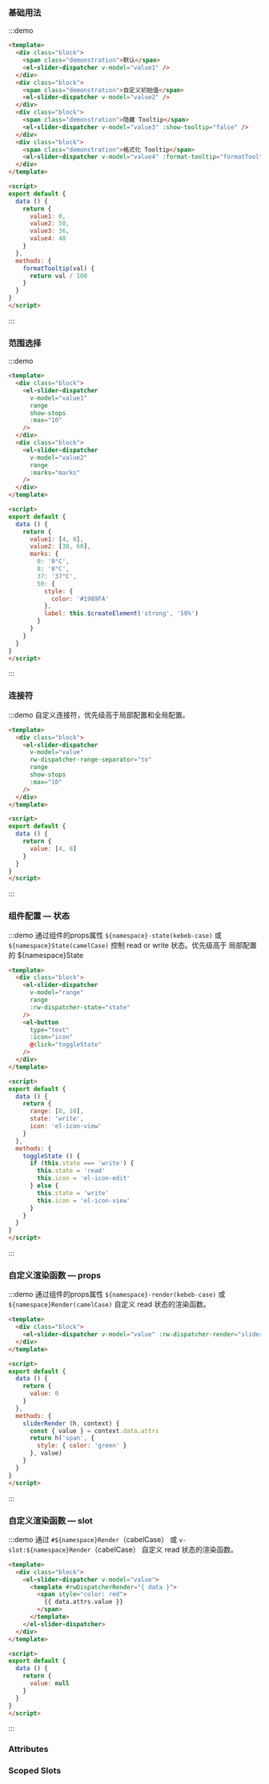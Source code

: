 ### 基础用法
:::demo
```html
<template>
  <div class="block">
    <span class="demonstration">默认</span>
    <el-slider-dispatcher v-model="value1" />
  </div>
  <div class="block">
    <span class="demonstration">自定义初始值</span>
    <el-slider-dispatcher v-model="value2" />
  </div>
  <div class="block">
    <span class="demonstration">隐藏 Tooltip</span>
    <el-slider-dispatcher v-model="value3" :show-tooltip="false" />
  </div>
  <div class="block">
    <span class="demonstration">格式化 Tooltip</span>
    <el-slider-dispatcher v-model="value4" :format-tooltip="formatTooltip" />
  </div>
</template>

<script>
export default {
  data () {
    return {
      value1: 0,
      value2: 50,
      value3: 36,
      value4: 48
    }
  },
  methods: {
    formatTooltip(val) {
      return val / 100
    }
  }
}
</script>
```
:::

### 范围选择
:::demo
```html
<template>
  <div class="block">
    <el-slider-dispatcher
      v-model="value1"
      range
      show-stops
      :max="10"
    />
  </div>
  <div class="block">
    <el-slider-dispatcher
      v-model="value2"
      range
      :marks="marks"
    />
  </div>
</template>

<script>
export default {
  data () {
    return {
      value1: [4, 8],
      value2: [30, 60],
      marks: {
        0: '0°C',
        8: '8°C',
        37: '37°C',
        50: {
          style: {
            color: '#1989FA'
          },
          label: this.$createElement('strong', '50%')
        }
      }
    }
  }
}
</script>
```
:::

### 连接符
:::demo 自定义连接符，优先级高于局部配置和全局配置。
```html
<template>
  <div class="block">
    <el-slider-dispatcher
      v-model="value"
      rw-dispatcher-range-separator="to"
      range
      show-stops
      :max="10"
    />
  </div>
</template>

<script>
export default {
  data () {
    return {
      value: [4, 8]
    }
  }
}
</script>
```
:::

### 组件配置 — 状态
:::demo 通过组件的props属性 `${namespace}-state(kebeb-case)` 或 `${namespace}State(camelCase)` 控制 read or write 状态。优先级高于 局部配置的 ${namespace}State
```html
<template>
  <div class="block">
    <el-slider-dispatcher
      v-model="range"
      range
      :rw-dispatcher-state="state"
    />
    <el-button
      type="text"
      :icon="icon"
      @click="toggleState"
    />
  </div>
</template>

<script>
export default {
  data () {
    return {
      range: [0, 10],
      state: 'write',
      icon: 'el-icon-view'
    }
  },
  methods: {
    toggleState () {
      if (this.state === 'write') {
        this.state = 'read'
        this.icon = 'el-icon-edit'
      } else {
        this.state = 'write'
        this.icon = 'el-icon-view'
      }
    }
  }
}
</script>
```
:::

### 自定义渲染函数 — props
:::demo 通过组件的props属性 `${namespace}-render(kebeb-case)` 或 `${namespace}Render(camelCase)` 自定义 read 状态的渲染函数。
```html
<template>
  <div class="block">
    <el-slider-dispatcher v-model="value" :rw-dispatcher-render="sliderRender" />
  </div>
</template>

<script>
export default {
  data () {
    return {
      value: 0
    }
  },
  methods: {
    sliderRender (h, context) {
      const { value } = context.data.attrs
      return h('span', {
        style: { color: 'green' }
      }, value)
    }
  }
}
</script>
```
:::

### 自定义渲染函数 — slot
:::demo 通过 `#${namespace}Render`（cabelCase） 或 `v-slot:${namespace}Render`（cabelCase） 自定义 read 状态的渲染函数。
```html
<template>
  <div class="block">
    <el-slider-dispatcher v-model="value">
      <template #rwDispatcherRender="{ data }">
        <span style="color: red">
          {{ data.attrs.value }}
        </span>
      </template>
    </el-slider-dispatcher>
  </div>
</template>

<script>
export default {
  data () {
    return {
      value: null
    }
  }
}
</script>
```
:::

### Attributes
<element-attributes>
  <template #append>
    <tr>
      <td>${namespace}-range-separator<br />（默认 rw-dispatcher-range-separator</td>
      <td>自定义连接符</td>
      <td>String</td>
      <td>-</td>
    </tr>
  </template>
</element-attributes>

### Scoped Slots
<element-scope-slot />
